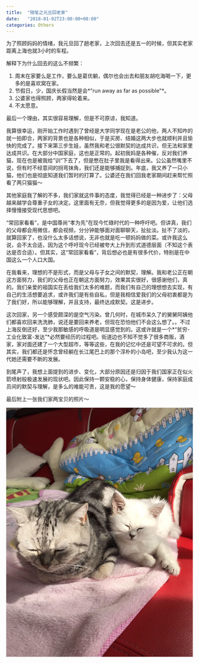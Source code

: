 ```yaml
---
title:  "随笔之元旦回老家"
date:   "2018-01-02T23:00:00+08:00"
categories: Others
---
```




为了照顾妈妈的情绪，我元旦回了趟老家，上次回去还是五一的时候，但其实老家距离上海也就3小时的车程。

解释下为什么回去的这么不频繁：

1. 周末在家要么是工作，要么是葛优躺，偶尔也会出去和朋友胡吃海喝一下，更多的是喜欢窝在家。
2. 节假日，少，国庆长假当然是会*"run away as far as possible"*。
3. 公婆家也得照顾，两家得轮着来。
4. 不太愿意。

最后一个理由，其实很容易理解，但是不可原谅，我知道。

我算很幸运，刚开始工作时遇到了曾经是大学同学现在是老公的他，两人不知咋的就一拍即合，两家的背景也是各种相似，于是买房、结婚这两大步也就顺利并且愉快的完成了。接下来第三步生娃，虽然我和老公很默契的达成共识，但无法和家里达成共识。在大部分中国家庭，这也是正常的。起初我妈是各种催，反对我们养猫，现在也是被我给”训“下去了，但是憋在肚子里我是看得出来。公公虽然嘴里不说，但有时不经意间的拐弯抹角，我们还是能够捕捉到。年底，我又养了一只小猫，他们也是彻底知道我们暂时的打算了。公婆还在我们回我老家期间赶来帮忙照看了两只猫猫～

其他家庭我了解的不多，我们家就这件事的态度，我觉得已经是一种进步了：父母越来越学会尊重子女的决定。这里面有无奈，但我觉得更多的是因为爱，让他们选择慢慢接受现代思想吧。

“常回家看看”，是中国尊尚“孝为先”在现今忙碌时代的一种呼吁吧。但讲真，我们的父母都会用微信，都会视频，分分钟能够面对面聊聊天，扯扯淡。扯不了淡的，就算回家了，也没什么太多话想说，无非也就是吃一顿妈妈做的菜。或许我这么说，会不太合适，因为这个呼吁现今已经被夸大上升到形式道德层面（不知这个表达是否合适）。但其实，这“常回家看看”，背后想必也是有很多代价，特别是在中国这么一个人口大国。

在我看来，理想的不是形式，而是父母与子女之间的默契，理解。我和老公正在朝这方面努力，我们的父母也正在朝这方面努力，效果其实很好，很感谢他们，真的。我们亲爱的祖国实在丢给我们太多的难题，而我们有自己的理想想去实现，有自己的生活想要追求，或许我们是有些自私，但是我相信爱我们的父母初衷都是为了我们好，所以能够理解，并且支持，最终达成默契。这是进步。

这次回家，另一个感受颇深的是空气污染。曾几何时，在城市呆久了的舅舅阿姨他们都喜欢回来洗洗肺，说还是要回来养老，但现在恐怕他们不会这么想了。。不过上海反倒还好，至少我那敏感的呼吸道是明显感觉到的。这或许就是一个*“贫穷-工业化致富-发达”*必然要经历的过程吧。街道边也不知不觉多了很多商贩，酒家，家对面还建了一个大型超市，等等这些，在我的记忆中还是可望不可求的。但其实，我们都还是怀念曾经躺在长江尾巴上的那个淳朴的小岛吧，至少我认为这一代她还需要不断的发展。

到尾声了，我想上面提到的进步、变化，大部分原因还是归因于我们国家正在似火箭喷射般极速发展的现状吧。因此保持一颗安稳的心，保持身体健康，保持家庭成员间的默契与理解，是多么的难能可贵，这是我的愿望～

最后附上一张我们家两宝贝的照片～

![](/blog/assets/img-essay/babycats.png)







































































































































































































